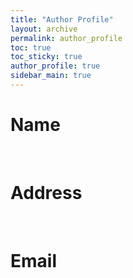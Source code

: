 ```yaml
---
title: "Author Profile"
layout: archive
permalink: author_profile
toc: true
toc_sticky: true
author_profile: true
sidebar_main: true
---
```


# Name

&nbsp;

# Address

&nbsp;

# Email
